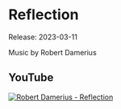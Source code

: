 # Reflection
Release: 2023-03-11

Music by Robert Damerius

## YouTube

[![Robert Damerius - Reflection](https://img.youtube.com/vi/NLza8KpLarc/0.jpg)](https://www.youtube.com/watch?v=NLza8KpLarc)

